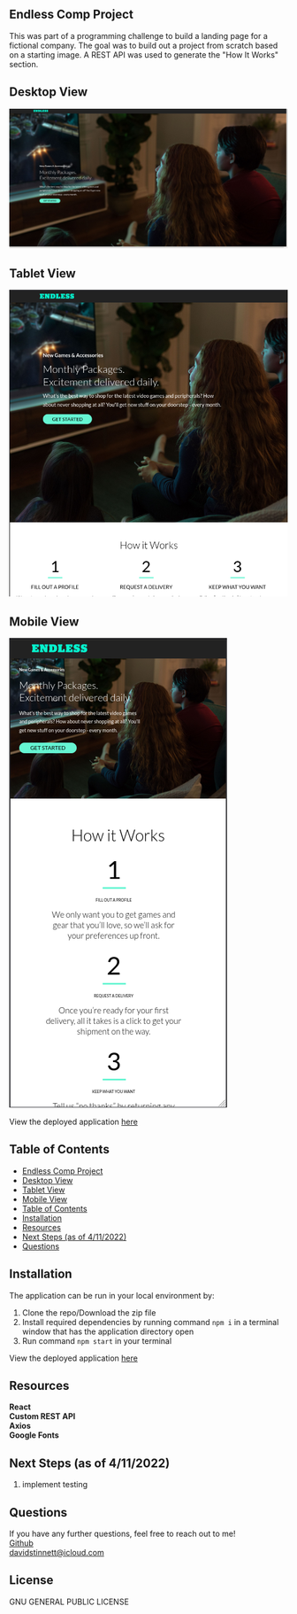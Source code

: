## Endless Comp Project

This was part of a programming challenge to build a landing page for a fictional company. The goal was to build out a project from scratch based on a starting image.
A REST API was used to generate the "How It Works" section.

## Desktop View

<img src = "public/desktopView.png" alt="screenshot of endless on desktop">

## Tablet View

<img src = "public/tabletView.png" alt="screenshot of endless on desktop">

## Mobile View

<img src = "public/mobileView.png" alt="screenshot of endless on desktop">

View the deployed application <a href = "https://young-lowlands-92384.herokuapp.com/">here</a>

## Table of Contents

- [Endless Comp Project](#endless-comp-project)
- [Desktop View](#desktop-view)
- [Tablet View](#tablet-view)
- [Mobile View](#mobile-view)
- [Table of Contents](#table-of-contents)
- [Installation](#installation)
- [Resources](#resources)
- [Next Steps (as of 4/11/2022)](#next-steps-as-of-4112022)
- [Questions](#questions)

## Installation

The application can be run in your local environment by:

1. Clone the repo/Download the zip file
2. Install required dependencies by running command `npm i` in a terminal window that has the application directory open
3. Run command `npm start` in your terminal

View the deployed application <a href = "https://young-lowlands-92384.herokuapp.com/">here</a>

## Resources

**React** <br>
**Custom REST API** <br>
**Axios** <br>
**Google Fonts**

## Next Steps (as of 4/11/2022)

1. implement testing

## Questions

If you have any further questions, feel free to reach out to me! <br>
<a href='https://www.github.com/serjykalstryke'>Github</a> <br>
<a href='mailto:davidstinnett@icloud.com'>davidstinnett@icloud.com</a>

## License
  GNU GENERAL PUBLIC LICENSE
